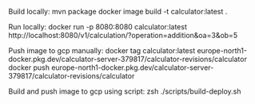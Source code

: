 Build locally:
mvn package
docker image build -t calculator:latest .

Run locally:
docker run -p 8080:8080 calculator:latest
http://localhost:8080/v1/calculation/?operation=addition&oa=3&ob=5

Push image to gcp manually:
docker tag calculator:latest europe-north1-docker.pkg.dev/calculator-server-379817/calculator-revisions/calculator
docker push europe-north1-docker.pkg.dev/calculator-server-379817/calculator-revisions/calculator

Build and push image to gcp using script:
zsh ./scripts/build-deploy.sh

